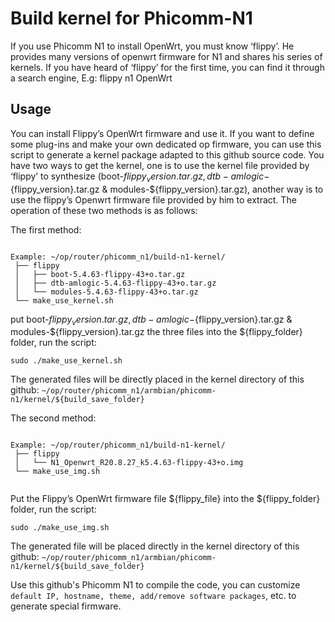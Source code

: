 # Build kernel for Phicomm-N1

If you use Phicomm N1 to install OpenWrt, you must know ‘flippy’. He provides many versions of openwrt firmware for N1 and shares his series of kernels. If you have heard of ‘flippy’ for the first time, you can find it through a search engine, E.g: flippy n1 OpenWrt

## Usage

You can install Flippy’s OpenWrt firmware and use it. If you want to define some plug-ins and make your own dedicated op firmware, you can use this script to generate a kernel package adapted to this github source code. You have two ways to get the kernel, one is to use the kernel file provided by ‘flippy’ to synthesize (boot-${flippy_version}.tar.gz, dtb-amlogic-${flippy_version}.tar.gz & modules-${flippy_version}.tar.gz), another way is to use the flippy’s Openwrt firmware file provided by him to extract. The operation of these two methods is as follows:

The first method: 
```shell script

Example: ~/op/router/phicomm_n1/build-n1-kernel/
 ├── flippy
 │   ├── boot-5.4.63-flippy-43+o.tar.gz
 │   ├── dtb-amlogic-5.4.63-flippy-43+o.tar.gz
 │   └── modules-5.4.63-flippy-43+o.tar.gz
 └── make_use_kernel.sh

```

put boot-${flippy_version}.tar.gz, dtb-amlogic-${flippy_version}.tar.gz & modules-${flippy_version}.tar.gz the three files into the ${flippy_folder} folder, run the script:
```shell script
sudo ./make_use_kernel.sh
```
The generated files will be directly placed in the kernel directory of this github: ` ~/op/router/phicomm_n1/armbian/phicomm-n1/kernel/${build_save_folder} `

The second method: 
```shell script

Example: ~/op/router/phicomm_n1/build-n1-kernel/
 ├── flippy
 │   └── N1_Openwrt_R20.8.27_k5.4.63-flippy-43+o.img
 └── make_use_img.sh
 
```

Put the Flippy’s OpenWrt firmware file ${flippy_file} into the ${flippy_folder} folder, run the script:
```shell script
sudo ./make_use_img.sh
```
The generated file will be placed directly in the kernel directory of this github: ` ~/op/router/phicomm_n1/armbian/phicomm-n1/kernel/${build_save_folder} `

Use this github's Phicomm N1 to compile the code, you can customize ` default IP, hostname, theme, add/remove software packages `, etc. to generate special firmware.
